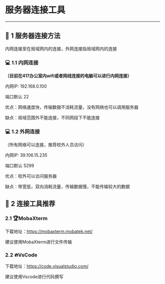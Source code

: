 # 服务器连接工具
---
## 📣 1 服务器连接方法

内网连接至在局域网内的连接，外网连接指局域网内的连接

### 💻 1.1 内网连接

**（目前在417办公室内wifi或者网线连接的电脑可以进行内网连接）**

内网IP: 192.168.0.100

端口默认 22

优点：网络速度快，传输数据不消耗流量，没有网络也可以调用服务器

缺点：局域范围外不能连接，不同网段下不能连接

### 💻 1.2 外网连接

（所有网络可以连接，推荐校外人员访问）

内网IP: 39.106.15.235

端口默认 5299

优点：校外可以访问服务器

缺点：带宽低，双向消耗流量，传输数据慢，不能传输较大的数据





## 📣 2 连接工具推荐

### 2.1 🏆MobaXterm

下载地址：https://mobaxterm.mobatek.net/

建议使用MobaXterm进行文件传输



### 2.2 🔥VsCode

下载地址：https://code.visualstudio.com/

建议使用Vscode进行代码撰写